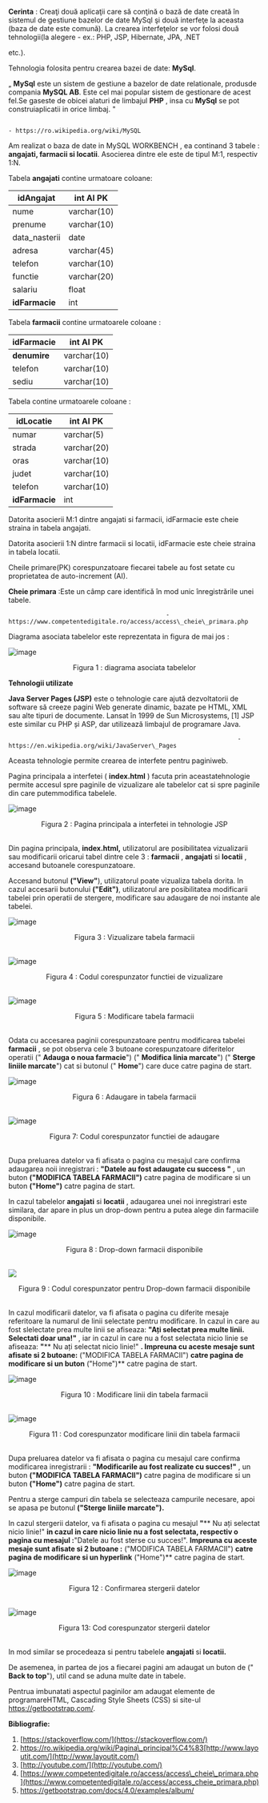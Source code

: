 **Cerinta** : Creaţi două aplicaţii care să conţină o bază de date creată în sistemul de gestiune bazelor de date MySql şi două interfeţe la aceasta (baza de date este comună). La crearea interfeţelor se vor folosi două tehnologii(la alegere - ex.: PHP, JSP, Hibernate, JPA, .NET

etc.).

Tehnologia folosita pentru crearea bazei de date: **MySql**.

„ **MySql** este un sistem de gestiune a bazelor de date relationale, produsde compania **MySQL AB**. Este cel mai popular sistem de gestionare de acest fel.Se gaseste de obicei alaturi de limbajul **PHP** , insa cu **MySql** se pot construiaplicatii in orice limbaj. "

                                                                               - https://ro.wikipedia.org/wiki/MySQL

Am realizat o baza de date in MySQL WORKBENCH , ea continand 3 tabele : **angajati, farmacii si locatii**. Asocierea dintre ele este de tipul M:1, respectiv 1:N.

Tabela **angajati** contine urmatoare coloane:

| **idAngajat** | int AI PK |
| --- | --- |
| nume | varchar(10) |
| prenume | varchar(10) |
| data\_nasterii | date |
| adresa | varchar(45) |
| telefon | varchar(10) |
| functie | varchar(20) |
| salariu | float |
| **idFarmacie** | int |

Tabela **farmacii** contine urmatoarele coloane :

| **idFarmacie** | int AI PK |
| --- | --- |
| **denumire** | varchar(10) |
| telefon | varchar(10) |
| sediu | varchar(10) |

Tabela contine urmatoarele coloane :

| **idLocatie** | int AI PK |
| --- | --- |
| numar | varchar(5) |
| strada | varchar(20) |
| oras | varchar(10) |
| judet | varchar(10) |
| telefon | varchar(10) |
| **idFarmacie** | int |

Datorita asocierii M:1 dintre angajati si farmacii, idFarmacie este cheie straina in tabela angajati.

Datorita asocierii 1:N dintre farmacii si locatii, idFarmacie este cheie straina in tabela locatii.

Cheile primare(PK) corespunzatoare fiecarei tabele au fost setate cu proprietatea de auto-increment (AI).

**Cheie primara** :Este un câmp care identifică în mod unic înregistrările unei tabele.

                                                - https://www.competentedigitale.ro/access/access\_cheie\_primara.php

Diagrama asociata tabelelor este reprezentata in figura de mai jos :

![image](https://github.com/popastefania77/portfolio/assets/137763813/303317e2-526c-4b9a-99ba-51337045b8ee)

<div align="center">
Figura 1 : diagrama asociata tabelelor
</div>


**Tehnologii utilizate**

**Java Server Pages (JSP)** este o tehnologie care ajută dezvoltatorii de software să creeze pagini Web generate dinamic, bazate pe HTML, XML sau alte tipuri de documente. Lansat în 1999 de Sun Microsystems, [1] JSP este similar cu PHP și ASP, dar utilizează limbajul de programare Java.

                                                                    - https://en.wikipedia.org/wiki/JavaServer\_Pages

Aceasta tehnologie permite crearea de interfete pentru paginiweb.

Pagina principala a interfetei ( **index.html** ) facuta prin aceastatehnologie permite accesul spre paginile de vizualizare ale tabelelor cat si spre paginile din care putemmodifica tabelele.

![image](https://github.com/popastefania77/portfolio/assets/137763813/e0bfcd53-7ffc-47e2-a034-ee5f677d6804)

<div align="center">
Figura 2 : Pagina principala a interfetei in tehnologie JSP
</div>
<br>

Din pagina principala, **index.html,** utilizatorul are posibilitatea vizualizarii sau modificarii oricarui tabel dintre cele 3 : **farmacii** , **angajati** si **locatii** , accesand butoanele corespunzatoare.

Accesand butonul **("View"**), utilizatorul poate vizualiza tabela dorita. In cazul accesarii butonului **("Edit")**, utilizatorul are posibilitatea modificarii tabelei prin operatii de stergere, modificare sau adaugare de noi instante ale tabelei.

![image](https://github.com/popastefania77/portfolio/assets/137763813/e1c673ec-99ab-4621-bca0-77588a64b318)

<div align="center">
Figura 3 : Vizualizare tabela farmacii
</div>
<br>


![image](https://github.com/popastefania77/portfolio/assets/137763813/774d8cb2-f4ed-4160-bde0-eba2da7f29e1)

<div align="center">
Figura 4 : Codul corespunzator functiei de vizualizare
</div>
<br>


![image](https://github.com/popastefania77/portfolio/assets/137763813/24931796-49eb-4657-9006-dce64099d2f3)

<div align="center">
Figura 5 : Modificare tabela farmacii
</div>
<br>


Odata cu accesarea paginii corespunzatoare pentru modificarea tabelei **farmacii** , se pot observa cele 3 butoane corespunzatoare diferitelor operatii (" **Adauga o noua farmacie**") (" **Modifica linia marcate**") (" **Sterge liniile marcate**") cat si butonul (" **Home**") care duce catre pagina de start.

![image](https://github.com/popastefania77/portfolio/assets/137763813/fa7430d2-f249-4c33-860f-05ff09517e9c)

<div align="center">
Figura 6 : Adaugare in tabela farmacii
</div>
<br>


![image](https://github.com/popastefania77/portfolio/assets/137763813/2d3eb3b8-3897-4a96-a96f-66c6c7cc82bf)

<div align="center">
Figura 7: Codul corespunzator functiei de adaugare
</div>
<br>


Dupa preluarea datelor va fi afisata o pagina cu mesajul care confirma adaugarea noii inregistrari : **"Datele au fost adaugate cu success "** , un buton **("MODIFICA TABELA FARMACII")** catre pagina de modificare si un buton **("Home")** catre pagina de start.

In cazul tabelelor **angajati** si **locatii** , adaugarea unei noi inregistrari este similara, dar apare in plus un drop-down pentru a putea alege din farmaciile disponibile.

![image](https://github.com/popastefania77/portfolio/assets/137763813/7113e930-6349-4aae-b555-abd37a35dcc4)

<div align="center">
Figura 8 : Drop-down farmacii disponibile
</div>
<br>

![](RackMultipart20230913-1-19znb0_html_840b4fa9210c885d.png)

<div align="center">
Figura 9 : Codul corespunzator pentru Drop-down farmacii disponibile
</div>
<br>

In cazul modificarii datelor, va fi afisata o pagina cu diferite mesaje referitoare la numarul de linii selectate pentru modificare. In cazul in care au fost slelectate prea multe linii se afiseaza: **"Ați selectat prea multe linii. Selectati doar una!"** , iar in cazul in care nu a fost selectata nicio linie se afiseaza: **"**** Nu ați selectat nicio linie!" **. Impreuna cu aceste mesaje sunt afisate si 2 butoane:** ("MODIFICA TABELA FARMACII") **catre pagina de modificare si un buton** ("Home")** catre pagina de start.

![image](https://github.com/popastefania77/portfolio/assets/137763813/698d1b16-5ce4-4a10-a7e4-f1515da20e4b)

<div align="center">
Figura 10 : Modificare linii din tabela farmacii
</div>
<br>


![image](https://github.com/popastefania77/portfolio/assets/137763813/ecbf849f-6130-47ce-a16c-8432a8defa8a)

<div align="center">
Figura 11 : Cod corespunzator modificare linii din tabela farmacii
</div>
<br>

Dupa preluarea datelor va fi afisata o pagina cu mesajul care confirma modificarea inregistrarii : **"Modificarile au fost realizate cu succes!"** , un buton **("MODIFICA TABELA FARMACII")** catre pagina de modificare si un buton **("Home")** catre pagina de start.

Pentru a sterge campuri din tabela se selecteaza campurile necesare, apoi se apasa pe butonul **("Sterge liniile marcate").**

In cazul stergerii datelor, va fi afisata o pagina cu mesajul **"**** Nu ați selectat nicio linie!" **in cazul in care nicio linie nu a fost selectata, respectiv o pagina cu mesajul :**"Datele au fost sterse cu succes!". **Impreuna cu aceste mesaje sunt afisate si 2 butoane :** ("MODIFICA TABELA FARMACII") **catre pagina de modificare si un hyperlink** ("Home")** catre pagina de start.

![image](https://github.com/popastefania77/portfolio/assets/137763813/2685d519-0eb9-48a4-8632-f3e89c185963)

<div align="center">
Figura 12 : Confirmarea stergerii datelor
</div>
<br>


![image](https://github.com/popastefania77/portfolio/assets/137763813/04478cbf-a80b-48e8-9873-0fdea77ee548)

<div align="center">
Figura 13: Cod corespunzator stergerii datelor</div>
</div>
<br>

In mod similar se procedeaza si pentru tabelele **angajati** si **locatii.**

De asemenea, in partea de jos a fiecarei pagini am adaugat un buton de (" **Back to top**"), util cand se aduna multe date in tabele.

Pentrua imbunatati aspectul paginilor am adaugat elemente de programareHTML, Cascading Style Sheets (CSS) si site-ul https://getbootstrap.com/.

**Bibliografie:**

1. [https://stackoverflow.com/](https://stackoverflow.com/)
2. https://ro.wikipedia.org/wiki/Pagina\_principal%C4%83[http://www.layoutit.com/](http://www.layoutit.com/)
3. [http://youtube.com/](http://youtube.com/)
4. [https://www.competentedigitale.ro/access/access\_cheie\_primara.php](https://www.competentedigitale.ro/access/access_cheie_primara.php)
5. https://getbootstrap.com/docs/4.0/examples/album/
